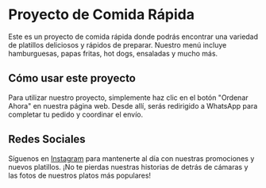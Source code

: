# Proyecto de Comida Rápida

Este es un proyecto de comida rápida donde podrás encontrar una variedad de platillos deliciosos y rápidos de preparar. Nuestro menú incluye hamburguesas, papas fritas, hot dogs, ensaladas y mucho más.

## Cómo usar este proyecto

Para utilizar nuestro proyecto, simplemente haz clic en el botón "Ordenar Ahora" en nuestra página web. Desde allí, serás redirigido a WhatsApp para completar tu pedido y coordinar el envío.

## Redes Sociales

Síguenos en  <a href="https://www.instagram.com/restaurantelosprimos23/" target="_Blank"> Instagram</a> para mantenerte al día con nuestras promociones y nuevos platillos. ¡No te pierdas nuestras historias de detrás de cámaras y las fotos de nuestros platos más populares!
